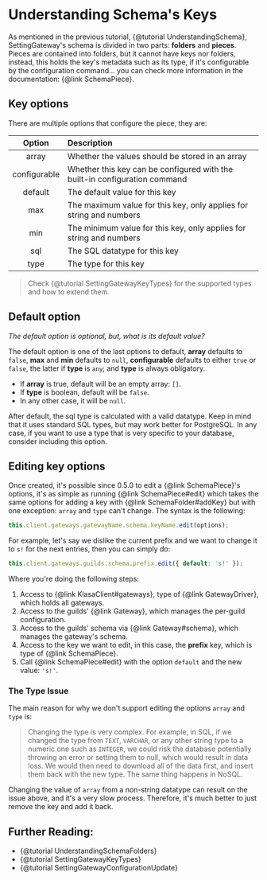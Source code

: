 # Understanding Schema's Keys

As mentioned in the previous tutorial, {@tutorial UnderstandingSchema}, SettingGateway's schema is divided in two parts: **folders** and **pieces**. Pieces are contained into folders, but it cannot have keys nor folders, instead, this holds the key's metadata such as its type, if it's configurable by the configuration command... you can check more information in the documentation: {@link SchemaPiece}.

## Key options

There are multiple options that configure the piece, they are:

| Option       | Description                                                                |
| :----------: | :------------------------------------------------------------------------- |
| array        | Whether the values should be stored in an array                            |
| configurable | Whether this key can be configured with the built-in configuration command |
| default      | The default value for this key                                             |
| max          | The maximum value for this key, only applies for string and numbers        |
| min          | The minimum value for this key, only applies for string and numbers        |
| sql          | The SQL datatype for this key                                              |
| type         | The type for this key                                                      |

> Check {@tutorial SettingGatewayKeyTypes} for the supported types and how to extend them.

## Default option

*The default option is optional, but, what is its default value?*

The default option is one of the last options to default, **array** defaults to `false`, **max** and **min** defaults to `null`, **configurable** defaults to either `true` or `false`, the latter if **type** is `any`; and **type** is always obligatory.

- If **array** is true, default will be an empty array: `[]`.
- If **type** is boolean, default will be `false`.
- In any other case, it will be `null`.

After default, the sql type is calculated with a valid datatype. Keep in mind that it uses standard SQL types, but may work better for PostgreSQL. In any case, if you want to use a type that is very specific to your database, consider including this option.

## Editing key options

Once created, it's possible since 0.5.0 to edit a {@link SchemaPiece}'s options, it's as simple as running {@link SchemaPiece#edit} which takes the same options for adding a key with {@link SchemaFolder#addKey} but with one exception: `array` and `type` can't change. The syntax is the following:

```javascript
this.client.gateways.gatewayName.schema.keyName.edit(options);
```

For example, let's say we dislike the current prefix and we want to change it to `s!` for the next entries, then you can simply do:

```javascript
this.client.gateways.guilds.schema.prefix.edit({ default: 's!' });
```

Where you're doing the following steps:

1. Access to {@link KlasaClient#gateways}, type of {@link GatewayDriver}, which holds all gateways.
1. Access to the guilds' {@link Gateway}, which manages the per-guild configuration.
1. Access to the guilds' schema via {@link Gateway#schema}, which manages the gateway's schema.
1. Access to the key we want to edit, in this case, the **prefix** key, which is type of {@link SchemaPiece}.
1. Call {@link SchemaPiece#edit} with the option `default` and the new value: `'s!'`.

### The Type Issue

The main reason for why we don't support editing the options `array` and `type` is:

> Changing the type is very complex. For example, in SQL, if we changed the type from `TEXT`, `VARCHAR`, or any other string type to a numeric one such as `INTEGER`, we could risk the database potentially throwing an error or setting them to null, which would result in data loss. We would then need to download all of the data first, and insert them back with the new type. The same thing happens in NoSQL.

Changing the value of `array` from a non-string datatype can result on the issue above, and it's a very slow process. Therefore, it's much better to just remove the key and add it back.

## Further Reading:

- {@tutorial UnderstandingSchemaFolders}
- {@tutorial SettingGatewayKeyTypes}
- {@tutorial SettingGatewayConfigurationUpdate}
